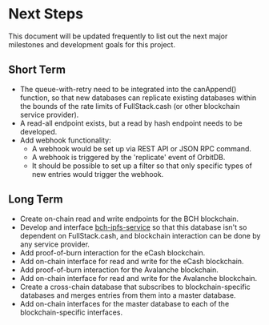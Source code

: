 # Next Steps

This document will be updated frequently to list out the next major milestones and development goals for this project.

## Short Term

- The queue-with-retry need to be integrated into the canAppend() function, so that new databases can replicate existing databases within the bounds of the rate limits of FullStack.cash (or other blockchain service provider).
- A read-all endpoint exists, but a read by hash endpoint needs to be developed.
- Add webhook functionality:
  - A webhook would be set up via REST API or JSON RPC command.
  - A webhook is triggered by the 'replicate' event of OrbitDB.
  - It should be possible to set up a filter so that only specific types of new entries would trigger the webhook.

## Long Term

- Create on-chain read and write endpoints for the BCH blockchain.
- Develop and interface [bch-ipfs-service](https://github.com/christroutner/bch-ipfs-service) so that this database isn't so dependent on FullStack.cash, and blockchain interaction can be done by any service provider.
- Add proof-of-burn interaction for the eCash blockchain.
- Add on-chain interface for read and write for the eCash blockchain.
- Add proof-of-burn interaction for the Avalanche blockchain.
- Add on-chain interface for read and write for the Avalanche blockchain.
- Create a cross-chain database that subscribes to blockchain-specific databases and merges entries from them into a master database.
- Add on-chain interfaces for the master database to each of the blockchain-specific interfaces.
